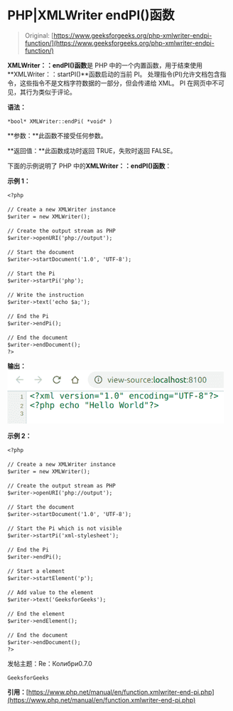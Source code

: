 # PHP|XMLWriter endPI()函数

> Original: [https://www.geeksforgeeks.org/php-xmlwriter-endpi-function/](https://www.geeksforgeeks.org/php-xmlwriter-endpi-function/)

**XMLWriter：：endPI()函数**是 PHP 中的一个内置函数，用于结束使用**XMLWriter：：startPI()**函数启动的当前 PI。 处理指令(PI)允许文档包含指令，这些指令不是文档字符数据的一部分，但会传递给 XML。 PI 在网页中不可见，其行为类似于评论。

**语法：**

```
*bool* XMLWriter::endPi( *void* )
```

**参数：**此函数不接受任何参数。

**返回值：**此函数成功时返回 TRUE，失败时返回 FALSE。

下面的示例说明了 PHP 中的**XMLWriter：：endPI()函数**：

**示例 1：**

```
<?php

// Create a new XMLWriter instance
$writer = new XMLWriter();

// Create the output stream as PHP
$writer->openURI('php://output');

// Start the document
$writer->startDocument('1.0', 'UTF-8');

// Start the Pi
$writer->startPi('php');

// Write the instruction
$writer->text('echo $a;');

// End the Pi
$writer->endPi();

// End the document
$writer->endDocument();
?>
```

**输出：**
![](img/babe05bfcca8ab4264b390e25a92a5a8.png)

**示例 2：**

```
<?php

// Create a new XMLWriter instance
$writer = new XMLWriter();

// Create the output stream as PHP
$writer->openURI('php://output');

// Start the document
$writer->startDocument('1.0', 'UTF-8');

// Start the Pi which is not visible
$writer->startPi('xml-stylesheet');

// End the Pi
$writer->endPi();

// Start a element
$writer->startElement('p');

// Add value to the element
$writer->text('GeeksforGeeks');

// End the element
$writer->endElement();

// End the document
$writer->endDocument();
?>
```

发帖主题：Re：Колибри0.7.0

```
GeeksforGeeks
```

**引用：**[https://www.php.net/manual/en/function.xmlwriter-end-pi.php](https://www.php.net/manual/en/function.xmlwriter-end-pi.php)